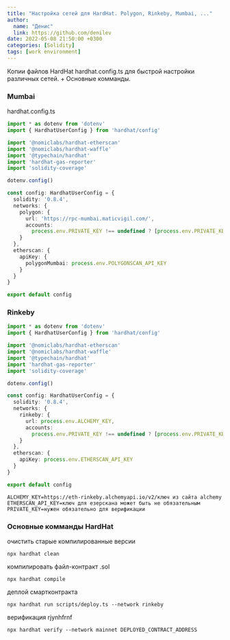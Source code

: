 ```yaml
---
title: "Настройка сетей для HardHat. Polygon, Rinkeby, Mumbai, ..."
author:
  name: "Денис"
  link: https://github.com/denilev
date: 2022-05-08 21:50:00 +0300
categories: [Solidity]
tags: [work environment]
---
```


Копии файлов HardHat hardhat.config.ts для быстрой настройки различных сетей. + Основные комманды.

### Mumbai

hardhat.config.ts

```typescript
import * as dotenv from 'dotenv'
import { HardhatUserConfig } from 'hardhat/config'

import '@nomiclabs/hardhat-etherscan'
import '@nomiclabs/hardhat-waffle'
import '@typechain/hardhat'
import 'hardhat-gas-reporter'
import 'solidity-coverage'

dotenv.config()

const config: HardhatUserConfig = {
  solidity: '0.8.4',
  networks: {
    polygon: {
      url: 'https://rpc-mumbai.maticvigil.com/',
      accounts:
        process.env.PRIVATE_KEY !== undefined ? [process.env.PRIVATE_KEY] : []
    }
  },
  etherscan: {
    apiKey: {
      polygonMumbai: process.env.POLYGONSCAN_API_KEY
    }
  }
}

export default config
```

### Rinkeby

```typescript
import * as dotenv from 'dotenv'
import { HardhatUserConfig } from 'hardhat/config'

import '@nomiclabs/hardhat-etherscan'
import '@nomiclabs/hardhat-waffle'
import '@typechain/hardhat'
import 'hardhat-gas-reporter'
import 'solidity-coverage'

dotenv.config()

const config: HardhatUserConfig = {
  solidity: '0.8.4',
  networks: {
    rinkeby: {
      url: process.env.ALCHEMY_KEY,
      accounts:
        process.env.PRIVATE_KEY !== undefined ? [process.env.PRIVATE_KEY] : []
    }
  },
  etherscan: {
    apiKey: process.env.ETHERSCAN_API_KEY
  }
}

export default config
```

```env
ALCHEMY_KEY=https://eth-rinkeby.alchemyapi.io/v2/ключ из сайта alchemy
ETHERSCAN_API_KEY=ключ для езерскана может быть не обязательным
PRIVATE_KEY=нужен обязательно для верификации
```

### Основные комманды HardHat
очистить старые компилированные версии
```
npx hardhat clean
```
компилировать файл-контракт .sol
```
npx hardhat compile
```

деплой смартконтракта
```
npx hardhat run scripts/deploy.ts --network rinkeby
```

верификация rjynhfrnf
```
npx hardhat verify --network mainnet DEPLOYED_CONTRACT_ADDRESS
```
